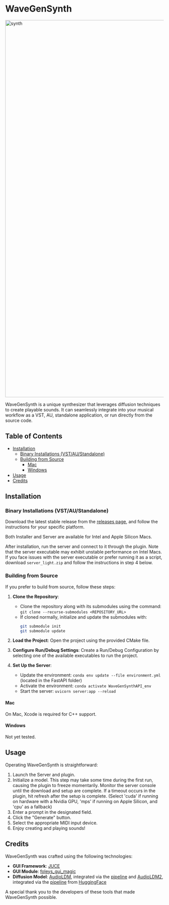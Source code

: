 # WaveGenSynth
<img width="1197" alt="synth" src="https://github.com/suckrowPierre/WaveGenSynth/assets/100494266/cd185e80-8fc1-48cf-a2e1-42aea68deaf6">

WaveGenSynth is a unique synthesizer that leverages diffusion techniques to create playable sounds. It can seamlessly integrate into your musical workflow as a VST, AU, standalone application, or run directly from the source code.

## Table of Contents
- [Installation](#installation)
  - [Binary Installations (VST/AU/Standalone)](#binary-installations-vstaustandalone)
  - [Building from Source](#building-from-source)
    - [Mac](#mac)
    - [Windows](#windows)
- [Usage](#usage)
- [Credits](#credits)

## Installation

### Binary Installations (VST/AU/Standalone)
Download the latest stable release from the [releases page](https://github.com/suckrowPierre/WaveGenSynth/releases), and follow the instructions for your specific platform.

Both Installer and Server are available for Intel and Apple Silicon Macs.

After installation, run the server and connect to it through the plugin. Note that the server executable may exhibit unstable performance on Intel Macs. If you face issues with the server executable or prefer running it as a script, download `server_light.zip` and follow the instructions in step 4 below.

### Building from Source
If you prefer to build from source, follow these steps:

1. **Clone the Repository**:
   - Clone the repository along with its submodules using the command: `git clone --recurse-submodules <REPOSITORY_URL>`
   - If cloned normally, initialize and update the submodules with:
     ```bash
     git submodule init
     git submodule update
     ```

2. **Load the Project**: Open the project using the provided CMake file.

3. **Configure Run/Debug Settings**: Create a Run/Debug Configuration by selecting one of the available executables to run the project.

4. **Set Up the Server**:
   - Update the environment: `conda env update --file environment.yml` (located in the FastAPI folder)
   - Activate the environment: `conda activate WaveGenSynthAPI_env`
   - Start the server: `uvicorn server:app --reload`

#### Mac
On Mac, Xcode is required for C++ support.

#### Windows
Not yet tested.

## Usage

Operating WaveGenSynth is straightforward:
1. Launch the Server and plugin.
2. Initialize a model. This step may take some time during the first run, causing the plugin to freeze momentarily. Monitor the server console until the download and setup are complete. If a timeout occurs in the plugin, hit refresh after the setup is complete. (Select 'cuda' if running on hardware with a Nvidia GPU, 'mps' if running on Apple Silicon, and 'cpu' as a fallback)
3. Enter a prompt in the designated field.
4. Click the "Generate" button.
5. Select the appropriate MIDI input device.
6. Enjoy creating and playing sounds!

## Credits

WaveGenSynth was crafted using the following technologies:
- **GUI Framework**: [JUCE](https://github.com/juce-framework/JUCE)
- **GUI Module**: [foleys_gui_magic](https://github.com/ffAudio/foleys_gui_magic/)
- **Diffusion Model**: [AudioLDM](https://github.com/haoheliu/AudioLDM), integrated via the [pipeline](https://huggingface.co/docs/diffusers/main/en/api/pipelines/audioldm) and [AudioLDM2](https://github.com/haoheliu/AudioLDM2), integrated via the [pipeline](https://huggingface.co/docs/diffusers/main/en/api/pipelines/audioldm2) from [HuggingFace](https://huggingface.co/)

A special thank you to the developers of these tools that made WaveGenSynth possible.
